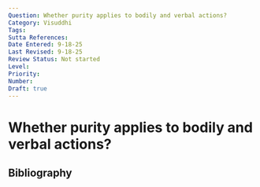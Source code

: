```yaml
---
Question: Whether purity applies to bodily and verbal actions?
Category: Visuddhi
Tags: 
Sutta References: 
Date Entered: 9-18-25
Last Revised: 9-18-25
Review Status: Not started
Level: 
Priority: 
Number: 
Draft: true
---
```


# Whether purity applies to bodily and verbal actions?

## Bibliography

<!-- 

Notes:



-->